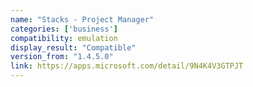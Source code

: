 ```yaml
---
name: "Stacks - Project Manager"
categories: ['business']
compatibility: emulation
display_result: "Compatible"
version_from: "1.4.5.0"
link: https://apps.microsoft.com/detail/9N4K4V3GTPJT
---
```

